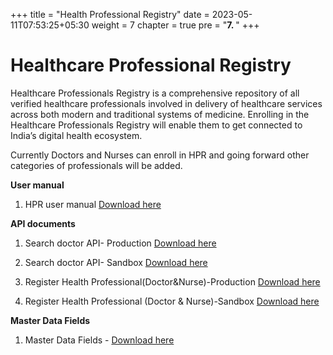 +++
title = "Health Professional Registry"
date = 2023-05-11T07:53:25+05:30
weight = 7
chapter = true
pre = "<b>7. </b>"
+++

# Healthcare Professional Registry

Healthcare Professionals Registry is a comprehensive repository of all verified healthcare professionals involved in delivery of healthcare services across both modern and traditional systems of medicine. Enrolling in the Healthcare Professionals Registry will enable them to get connected to India’s digital health ecosystem. 

Currently Doctors and Nurses can enroll in HPR and going forward other categories of professionals will be added.

**User manual**
1. HPR user manual  [Download here](https://sandbox.abdm.gov.in/static/media/User_Manual-HPR-V2.1.0e7de4b9.pdf) 

**API documents**

1. Search doctor API- Production  [Download here](https://sandbox.abdm.gov.in/static/media/HPR_SearchDoctor%20API_V1-Prod.65db1782.0efa85c0.pdf) 

2. Search doctor API- Sandbox [Download here](https://sandbox.abdm.gov.in/static/media/HPR_Search%20Doctor%20API_V1-Sbx.6700d41c.92119e6a.pdf)

3. Register Health Professional(Doctor&Nurse)-Production [Download here](https://sandbox.abdm.gov.in/static/media/RegisterProfessional_HPR_V2_prod02.d0c87f5e.pdf) 

4. Register Health Professional (Doctor & Nurse)-Sandbox [Download here](https://sandbox.abdm.gov.in/static/media/RegisterProfessional_HPR_V2_sbx.a15f2eab.pdf)

**Master Data Fields**

1. Master Data Fields -  [Download here](https://sandbox.abdm.gov.in/static/media/Master_Data.3ce5a8dd.xlsx)

